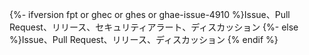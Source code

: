 {%- ifversion fpt or ghec or ghes or ghae-issue-4910 %}Issue、Pull Request、リリース、セキュリティアラート、ディスカッション
{%- else %}Issue、Pull Request、リリース、ディスカッション<!-- `else` statement probably not picked up by GHES 3.1 deprecation script. Will need to review here -->
{% endif %}
